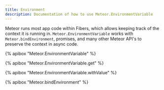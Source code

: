 ```yaml
---
title: Environment
description: Documentation of how to use Meteor.EnvironmentVariable
---
```


Meteor runs most app code within Fibers, which allows keeping track of the context it is running in. `Meteor.EnvironmentVariable` works with `Meteor.bindEnvironment`, promises, and many other Meteor API's to preserve the context in async code.

{% apibox "Meteor.EnvironmentVariable" %}

{% apibox "Meteor.EnvironmentVariable.get" %}

{% apibox "Meteor.EnvironmentVariable.withValue" %}

{% apibox "Meteor.bindEnvironment" %}
